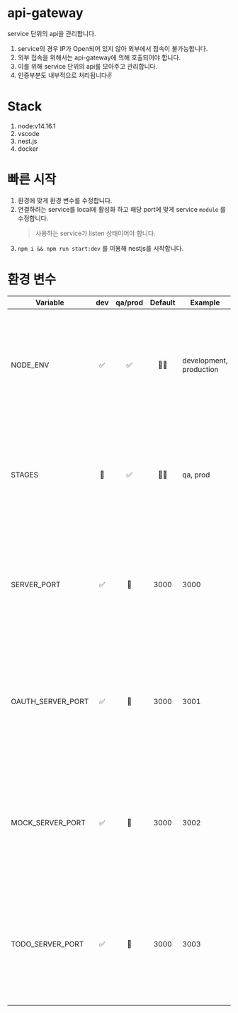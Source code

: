 # api-gateway

service 단위의 api을 관리합니다.

1. service의 경우 IP가 Open되어 있지 않아 외부에서 접속이 불가능합니다.
1. 외부 접속을 위해서는 api-gateway에 의해 호출되어야 합니다.
1. 이를 위해 service 단위의 api를 모아주고 관리합니다.
1. 인증부분도 내부적으로 처리됩니다✌️

# Stack

1. node:v14.16.1
1. vscode
1. nest.js
1. docker

# 빠른 시작

1. 환경에 맞게 환경 변수를 수정합니다.
1. 연결하려는 service를 local에 활성화 하고 해당 port에 맞게 service `module` 를 수정합니다.
   > 사용하는 service가 listen 상태이어야 합니다.
1. `npm i && npm run start:dev` 를 이용해 nestjs를 시작합니다.

# 환경 변수

| Variable          | dev | qa/prod | Default | Example                 | Usage                                                                            |
| ----------------- | :-: | :-----: | :-----: | ----------------------- | -------------------------------------------------------------------------------- |
| NODE_ENV          | ✅  |   ✅    |   🤷‍♂️    | development, production | `NodeJS 실행 환경` 을 설정하는 값 nestjs가 실행전에 값이 있어야 합니다.          |
| STAGES            | 🚫  |   ✅    |   🤷‍♂️    | qa, prod                | `k8s에서` 실행 환경에 맞는 svc를 연결 및 디버깅을 위해 사용되는 값입니다.        |
| SERVER_PORT       | ✅  |   🚫    |  3000   | 3000                    | `NodeJS 실행환경` 에서 API 서비스의 Listen port를 설정하기 위한 값입니다.        |
| OAUTH_SERVER_PORT | ✅  |   🚫    |  3000   | 3001                    | `NodeJS 실행환경` 에서 OAuth 인증 서비스의 Listen port를 설정하기 위한 값입니다. |
| MOCK_SERVER_PORT  | ✅  |   🚫    |  3000   | 3002                    | `NodeJS 실행환경` 에서 Mock 서비스의 Listen port를 설정하기 위한 값입니다.       |
| TODO_SERVER_PORT  | ✅  |   🚫    | 3000‍️  | 3003                    | `NodeJS 실행환경` 에서 Todo 서비스의 Listen port를 설정하기 위한 값입니다.       |
